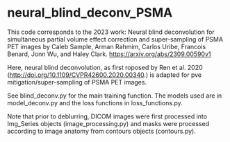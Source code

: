 # neural_blind_deconv_PSMA
This code corresponds to the 2023 work: Neural blind deconvolution for simultaneous partial volume effect correction and super-sampling of PSMA PET images by Caleb Sample, Arman Rahmim, Carlos Uribe, Francois Benard, Jonn Wu, and Haley Clark. 
https://arxiv.org/abs/2309.00590v1


Here, neural blind deconvolution, as first roposed by Ren et al. 2020 (http://doi.org/10.1109/CVPR42600.2020.00340.) is adapted for pve mitigation/super-sampling of PSMA PET images.

See blind_deconv.py for the main training function. The models used are in model_deconv.py and the loss functions in loss_functions.py.

Note that prior to deblurring, DICOM images were first processed into Img_Series objects (image_processing.py) and masks were processed according to image anatomy from contours objects (contours.py).
